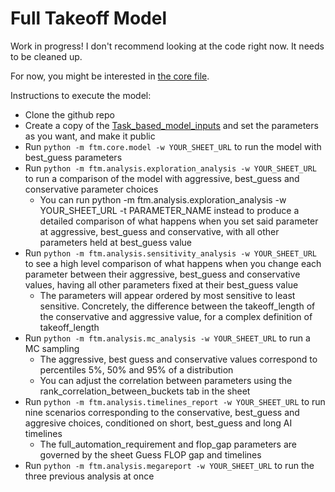 # Full Takeoff Model
Work in progress! I don't recommend looking at the code right now. It needs to be cleaned up. 

For now, you might be interested in [the core file](ftm/core/model.py).

Instructions to execute the model:
- Clone the github repo 
- Create a copy of the [Task_based_model_inputs](https://docs.google.com/spreadsheets/d/1r-WxW4JeNoi_gCMc5y2iTlJQnan_LLCF5s_V4ZDDMkI) and set the parameters as you want, and make it public
- Run `python -m ftm.core.model -w YOUR_SHEET_URL` to run the model with best_guess parameters
- Run `python -m ftm.analysis.exploration_analysis -w YOUR_SHEET_URL` to run a comparison of the model with aggressive, best_guess and conservative parameter choices
    - You can run python -m ftm.analysis.exploration_analysis -w YOUR_SHEET_URL -t PARAMETER_NAME instead to produce a detailed comparison of what happens when you set said parameter at aggressive, best_guess and conservative, with all other parameters held at best_guess value
- Run `python -m ftm.analysis.sensitivity_analysis -w YOUR_SHEET_URL` to see a high level comparison of what happens when you change each parameter between their aggressive, best_guess and conservative values, having all other parameters fixed at their best_guess value
    - The parameters will appear ordered by most sensitive to least sensitive. Concretely, the difference between the takeoff_length of the conservative and aggressive value, for a complex definition of takeoff_length
- Run `python -m ftm.analysis.mc_analysis -w YOUR_SHEET_URL` to run a MC sampling
    - The aggressive, best guess and conservative values correspond to percentiles 5%, 50% and 95% of a distribution
    - You can adjust the correlation between parameters using the rank_correlation_between_buckets tab in the sheet
- Run `python -m ftm.analysis.timelines_report -w YOUR_SHEET_URL` to run nine scenarios corresponding to the conservative, best_guess and aggresive choices, conditioned on short, best_guess and long AI timelines 
    - The full_automation_requirement and flop_gap parameters are governed by the sheet Guess FLOP gap and timelines
- Run `python -m ftm.analysis.megareport -w YOUR_SHEET_URL` to run the three previous analysis at once
